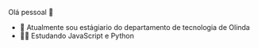 Olá pessoal 👋
- 🔭 Atualmente sou estágiario do departamento de tecnologia de Olinda
- 👩‍💻 Estudando JavaScript e Python
  


